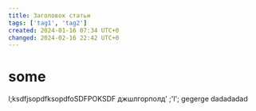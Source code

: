 ```yaml
---
title: Заголовок статьи
tags: ['tag1', 'tag2']
created: 2024-01-16 07:34 UTC+0
changed: 2024-02-16 22:42 UTC+0
---
```

# some
l;ksdfjsopdfksopdfoSDFPOKSDF
джшлгорполд'
;'l';
gegerge
dadadadad
